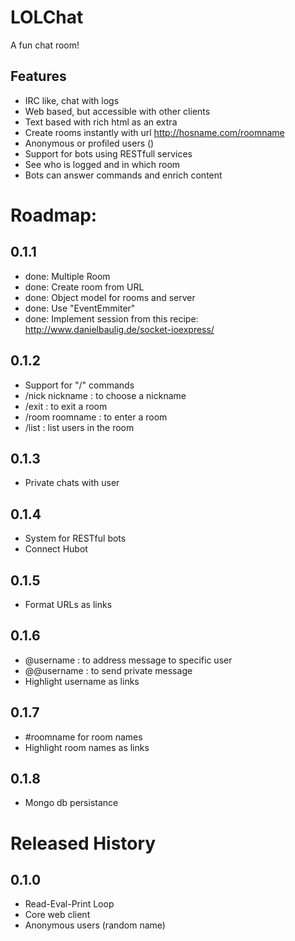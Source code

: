 
# LOLChat

A fun chat room!


## Features
- IRC like, chat with logs
- Web based, but accessible with other clients
- Text based with rich html as an extra
- Create rooms instantly with url http://hosname.com/roomname
- Anonymous or profiled users ()
- Support for bots using RESTfull services
- See who is logged and in which room
- Bots can answer commands and enrich content



# Roadmap:

## 0.1.1
- done: Multiple Room
- done: Create room from URL
- done: Object model for rooms and server
- done: Use "EventEmmiter"
- done: Implement session from this recipe: http://www.danielbaulig.de/socket-ioexpress/

## 0.1.2
- Support for "/" commands
- /nick nickname : to choose a nickname
- /exit : to exit a room
- /room roomname : to enter a room
- /list : list users in the room

## 0.1.3
- Private chats with user

## 0.1.4
- System for RESTful bots
- Connect Hubot

## 0.1.5
- Format URLs as links

## 0.1.6
- @username : to address message to specific user
- @@username : to send private message
- Highlight username as links

## 0.1.7
- #roomname for room names
- Highlight room names as links

## 0.1.8
- Mongo db persistance



# Released History

## 0.1.0
- Read-Eval-Print Loop
- Core web client
- Anonymous users (random name)


